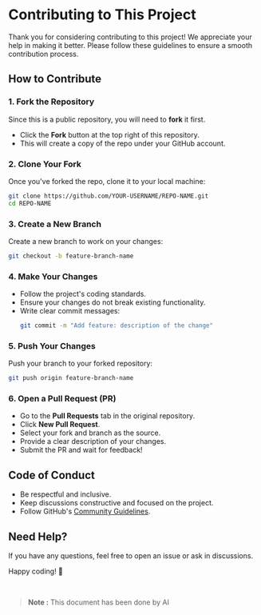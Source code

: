 # Contributing to This Project

Thank you for considering contributing to this project! We appreciate your help in making it better. Please follow these guidelines to ensure a smooth contribution process.

## How to Contribute

### 1. Fork the Repository
Since this is a public repository, you will need to **fork** it first.
- Click the **Fork** button at the top right of this repository.
- This will create a copy of the repo under your GitHub account.

### 2. Clone Your Fork
Once you've forked the repo, clone it to your local machine:
```sh
git clone https://github.com/YOUR-USERNAME/REPO-NAME.git
cd REPO-NAME
```

### 3. Create a New Branch
Create a new branch to work on your changes:
```sh
git checkout -b feature-branch-name
```

### 4. Make Your Changes
- Follow the project's coding standards.
- Ensure your changes do not break existing functionality.
- Write clear commit messages:
  ```sh
  git commit -m "Add feature: description of the change"
  ```

### 5. Push Your Changes
Push your branch to your forked repository:
```sh
git push origin feature-branch-name
```

### 6. Open a Pull Request (PR)
- Go to the **Pull Requests** tab in the original repository.
- Click **New Pull Request**.
- Select your fork and branch as the source.
- Provide a clear description of your changes.
- Submit the PR and wait for feedback!

## Code of Conduct
- Be respectful and inclusive.
- Keep discussions constructive and focused on the project.
- Follow GitHub's [Community Guidelines](https://docs.github.com/en/github/site-policy/github-community-guidelines).

## Need Help?
If you have any questions, feel free to open an issue or ask in discussions.

Happy coding! 🚀

<br>

> **Note :**
> This document has been done by AI